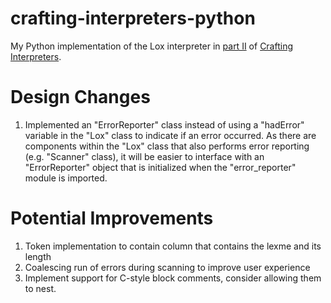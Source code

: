 # crafting-interpreters-python
My Python implementation of the Lox interpreter in [part II](https://craftinginterpreters.com/a-tree-walk-interpreter.html) of [Crafting Interpreters](https://craftinginterpreters.com/).

# Design Changes
1. Implemented an "ErrorReporter" class instead of using a "hadError" variable in the "Lox" class to indicate if an error occurred. As there are components within the "Lox" class that also performs error reporting (e.g. "Scanner" class), it will be easier to interface with an "ErrorReporter" object that is initialized when the "error_reporter" module is imported.

# Potential Improvements
1. Token implementation to contain column that contains the lexme and its length
2. Coalescing run of errors during scanning to improve user experience
3. Implement support for C-style block comments, consider allowing them to nest.
